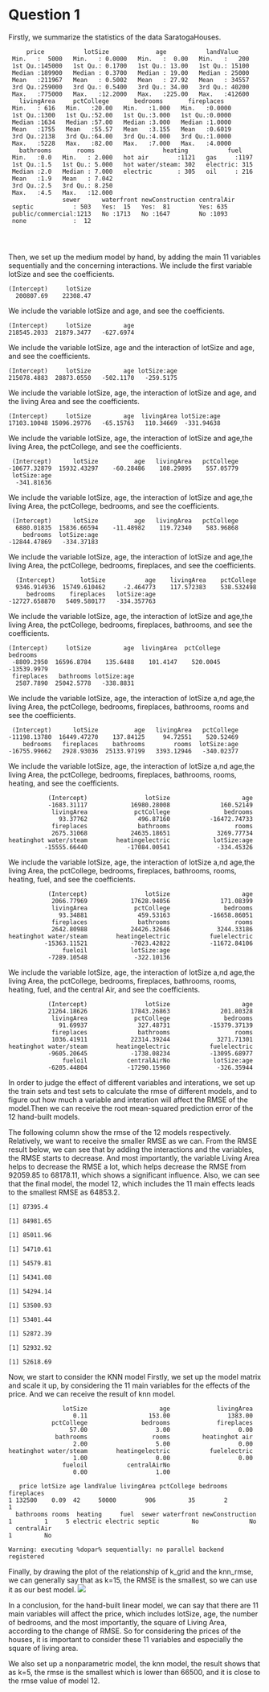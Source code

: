 Question 1
================

Firstly, we summarize the statistics of the data SaratogaHouses.

``` 
     price           lotSize             age           landValue     
 Min.   :  5000   Min.   : 0.0000   Min.   :  0.00   Min.   :   200  
 1st Qu.:145000   1st Qu.: 0.1700   1st Qu.: 13.00   1st Qu.: 15100  
 Median :189900   Median : 0.3700   Median : 19.00   Median : 25000  
 Mean   :211967   Mean   : 0.5002   Mean   : 27.92   Mean   : 34557  
 3rd Qu.:259000   3rd Qu.: 0.5400   3rd Qu.: 34.00   3rd Qu.: 40200  
 Max.   :775000   Max.   :12.2000   Max.   :225.00   Max.   :412600  
   livingArea     pctCollege       bedrooms       fireplaces    
 Min.   : 616   Min.   :20.00   Min.   :1.000   Min.   :0.0000  
 1st Qu.:1300   1st Qu.:52.00   1st Qu.:3.000   1st Qu.:0.0000  
 Median :1634   Median :57.00   Median :3.000   Median :1.0000  
 Mean   :1755   Mean   :55.57   Mean   :3.155   Mean   :0.6019  
 3rd Qu.:2138   3rd Qu.:64.00   3rd Qu.:4.000   3rd Qu.:1.0000  
 Max.   :5228   Max.   :82.00   Max.   :7.000   Max.   :4.0000  
   bathrooms       rooms                   heating           fuel     
 Min.   :0.0   Min.   : 2.000   hot air        :1121   gas     :1197  
 1st Qu.:1.5   1st Qu.: 5.000   hot water/steam: 302   electric: 315  
 Median :2.0   Median : 7.000   electric       : 305   oil     : 216  
 Mean   :1.9   Mean   : 7.042                                         
 3rd Qu.:2.5   3rd Qu.: 8.250                                         
 Max.   :4.5   Max.   :12.000                                         
               sewer      waterfront newConstruction centralAir
 septic           : 503   Yes:  15   Yes:  81        Yes: 635  
 public/commercial:1213   No :1713   No :1647        No :1093  
 none             :  12                                        
                                                               
                                                               
                                                               
```

Then, we set up the medium model by hand, by adding the main 11
variables sequentially and the concerning interactions. We include the
first variable lotSize and see the coefficients.

    (Intercept)     lotSize 
      200807.69    22308.47 

We include the variable lotSize and age, and see the coefficients.

    (Intercept)     lotSize         age 
    218545.2033  21879.3477   -627.6974 

We include the variable lotSize, age and the interaction of lotSize and
age, and see the coefficients.

    (Intercept)     lotSize         age lotSize:age 
    215078.4883  28873.0550   -502.1170   -259.5175 

We include the variable lotSize, age, the interaction of lotSize and
age, and the living Area and see the coefficients.

    (Intercept)     lotSize         age  livingArea lotSize:age 
    17103.10048 15096.29776   -65.15763   110.34669  -331.94638 

We include the variable lotSize, age, the interaction of lotSize and
age,the living Area, the pctCollege, and see the coefficients.

``` 
 (Intercept)      lotSize          age   livingArea   pctCollege 
-10677.32879  15932.43297    -60.28486    108.29895    557.05779 
 lotSize:age 
  -341.81636 
```

We include the variable lotSize, age, the interaction of lotSize and
age,the living Area, the pctCollege, bedrooms, and see the coefficients.

``` 
 (Intercept)      lotSize          age   livingArea   pctCollege 
  6880.01835  15836.66594    -11.48982    119.72340    583.96868 
    bedrooms  lotSize:age 
-12844.47869   -334.37183 
```

We include the variable lotSize, age, the interaction of lotSize and
age,the living Area, the pctCollege, bedrooms, fireplaces, and see the
coefficients.

``` 
  (Intercept)       lotSize           age    livingArea    pctCollege 
  9346.914936  15749.610462     -2.464773    117.572383    538.532498 
     bedrooms    fireplaces   lotSize:age 
-12727.658870   5409.580177   -334.357763 
```

We include the variable lotSize, age, the interaction of lotSize and
age,the living Area, the pctCollege, bedrooms, fireplaces, bathrooms,
and see the
    coefficients.

    (Intercept)     lotSize         age  livingArea  pctCollege    bedrooms 
     -8809.2950  16596.8784    135.6488    101.4147    520.0045 -13539.9979 
     fireplaces   bathrooms lotSize:age 
      2587.7890  25042.5778   -338.8831 

We include the variable lotSize, age, the interaction of lotSize a,nd
age,the living Area, the pctCollege, bedrooms, fireplaces, bathrooms,
rooms and see the coefficients.

``` 
 (Intercept)      lotSize          age   livingArea   pctCollege 
-11198.13780  16449.47270    137.84125     94.72551    520.52469 
    bedrooms   fireplaces    bathrooms        rooms  lotSize:age 
-16755.99662   2928.93036  25133.97199   3393.12946   -340.02377 
```

We include the variable lotSize, age, the interaction of lotSize a,nd
age,the living Area, the pctCollege, bedrooms, fireplaces, bathrooms,
rooms, heating, and see the coefficients.

``` 
           (Intercept)                lotSize                    age 
           -1683.31117            16980.28008              160.52149 
            livingArea             pctCollege               bedrooms 
              93.37762              496.87160           -16472.74733 
            fireplaces              bathrooms                  rooms 
            2675.31068            24635.18651             3269.77734 
heatinghot water/steam        heatingelectric            lotSize:age 
          -15555.66440           -17084.00541             -334.45326 
```

We include the variable lotSize, age, the interaction of lotSize a,nd
age,the living Area, the pctCollege, bedrooms, fireplaces, bathrooms,
rooms, heating, fuel, and see the coefficients.

``` 
           (Intercept)                lotSize                    age 
            2066.77969            17628.94056              171.08399 
            livingArea             pctCollege               bedrooms 
              93.34881              459.53163           -16658.86051 
            fireplaces              bathrooms                  rooms 
            2642.80988            24426.32646             3244.33186 
heatinghot water/steam        heatingelectric           fuelelectric 
          -15363.11521            -7023.42822           -11672.84106 
               fueloil            lotSize:age 
           -7289.10548             -322.10136 
```

We include the variable lotSize, age, the interaction of lotSize a,nd
age,the living Area, the pctCollege, bedrooms, fireplaces, bathrooms,
rooms, heating, fuel, and the central Air, and see the coefficients.

``` 
           (Intercept)                lotSize                    age 
           21264.18626            17843.26863              201.80328 
            livingArea             pctCollege               bedrooms 
              91.69937              327.48731           -15379.37139 
            fireplaces              bathrooms                  rooms 
            1036.41911            22314.39244             3271.71301 
heatinghot water/steam        heatingelectric           fuelelectric 
           -9605.20645            -1738.08234           -13095.68977 
               fueloil           centralAirNo            lotSize:age 
           -6205.44804           -17290.15960             -326.35944 
```

In order to judge the effect of different variables and interations, we
set up the train sets and test sets to calculate the rmse of different
models, and to figure out how much a variable and interation will affect
the RMSE of the model.Then we can receive the root mean-squared
prediction error of the 12 hand-built models.

The following column show the rmse of the 12 models respectively.
Relatively, we want to receive the smaller RMSE as we can. From the RMSE
result below, we can see that by adding the interactions and the
variables, the RMSE starts to decrease. And most importantly, the
variable Living Area helps to decrease the RMSE a lot, which helps
decrease the RMSE from 92059.85 to 68178.11, which shows a significant
influence. Also, we can see that the final model, the model 12, which
includes the 11 main effects leads to the smallest RMSE as 64853.2.

    [1] 87395.4

    [1] 84981.65

    [1] 85011.96

    [1] 54710.61

    [1] 54579.81

    [1] 54341.08

    [1] 54294.14

    [1] 53500.93

    [1] 53401.44

    [1] 52872.39

    [1] 52932.92

    [1] 52618.69

Now, we start to consider the KNN model Firstly, we set up the model
matrix and scale it up, by considering the 11 main variables for the
effects of the price. And we can receive the result of knn model.

``` 
               lotSize                    age             livingArea 
                  0.11                 153.00                1383.00 
            pctCollege               bedrooms             fireplaces 
                 57.00                   3.00                   0.00 
             bathrooms                  rooms         heatinghot air 
                  2.00                   5.00                   0.00 
heatinghot water/steam        heatingelectric           fuelelectric 
                  1.00                   0.00                   0.00 
               fueloil           centralAirNo 
                  0.00                   1.00 
```

``` 
   price lotSize age landValue livingArea pctCollege bedrooms fireplaces
1 132500    0.09  42     50000        906         35        2          1
  bathrooms rooms  heating     fuel  sewer waterfront newConstruction
1         1     5 electric electric septic         No              No
  centralAir
1         No
```

    Warning: executing %dopar% sequentially: no parallel backend registered

Finally, by drawing the plot of the relationship of k\_grid and the
knn\_rmse, we can generally say that as k=15, the RMSE is the smallest,
so we can use it as our best model.
![](HW2-Q1-V1_files/figure-gfm/unnamed-chunk-17-1.png)<!-- -->

In a conclusion, for the hand-built linear model, we can say that there
are 11 main variables will affect the price, which includes lotSize,
age, the number of bedrooms, and the most importantly, the square of
Living Area, according to the change of RMSE. So for considering the
prices of the houses, it is important to consider these 11 variables and
especially the square of living area.

We also set up a nonparametric model, the knn model, the result shows
that as k=5, the rmse is the smallest which is lower than 66500, and it
is close to the rmse value of model 12.
